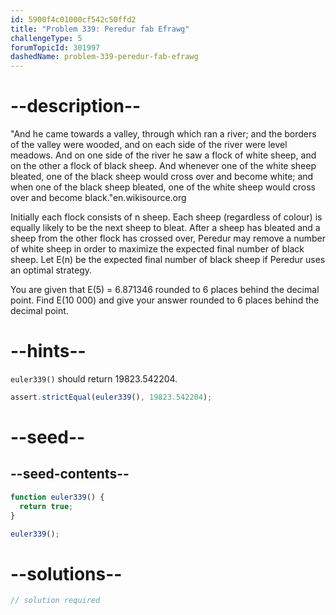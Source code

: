 ```yaml
---
id: 5900f4c01000cf542c50ffd2
title: "Problem 339: Peredur fab Efrawg"
challengeType: 5
forumTopicId: 301997
dashedName: problem-339-peredur-fab-efrawg
---
```


# --description--

"And he came towards a valley, through which ran a river; and the borders of the valley were wooded, and on each side of the river were level meadows. And on one side of the river he saw a flock of white sheep, and on the other a flock of black sheep. And whenever one of the white sheep bleated, one of the black sheep would cross over and become white; and when one of the black sheep bleated, one of the white sheep would cross over and become black."en.wikisource.org

Initially each flock consists of n sheep. Each sheep (regardless of colour) is equally likely to be the next sheep to bleat. After a sheep has bleated and a sheep from the other flock has crossed over, Peredur may remove a number of white sheep in order to maximize the expected final number of black sheep. Let E(n) be the expected final number of black sheep if Peredur uses an optimal strategy.

You are given that E(5) = 6.871346 rounded to 6 places behind the decimal point. Find E(10 000) and give your answer rounded to 6 places behind the decimal point.

# --hints--

`euler339()` should return 19823.542204.

```js
assert.strictEqual(euler339(), 19823.542204);
```

# --seed--

## --seed-contents--

```js
function euler339() {
  return true;
}

euler339();
```

# --solutions--

```js
// solution required
```
